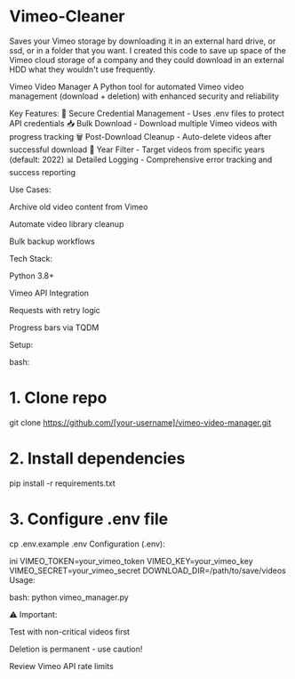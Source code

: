 # Vimeo-Cleaner
Saves your Vimeo storage by downloading it in an external hard drive, or ssd, or in a folder that you want. I created this code to save up space of the Vimeo cloud storage of a company and they could download in an external HDD what they wouldn't use frequently.

Vimeo Video Manager
A Python tool for automated Vimeo video management (download + deletion) with enhanced security and reliability

Key Features:
🔐 Secure Credential Management - Uses .env files to protect API credentials
📥 Bulk Download - Download multiple Vimeo videos with progress tracking
🗑️ Post-Download Cleanup - Auto-delete videos after successful download
📅 Year Filter - Target videos from specific years (default: 2022)
📊 Detailed Logging - Comprehensive error tracking and success reporting

Use Cases:

Archive old video content from Vimeo

Automate video library cleanup

Bulk backup workflows

Tech Stack:

Python 3.8+

Vimeo API Integration

Requests with retry logic

Progress bars via TQDM

Setup:

bash:
# 1. Clone repo
git clone https://github.com/[your-username]/vimeo-video-manager.git

# 2. Install dependencies
pip install -r requirements.txt

# 3. Configure .env file
cp .env.example .env
Configuration (.env):

ini
VIMEO_TOKEN=your_vimeo_token
VIMEO_KEY=your_vimeo_key
VIMEO_SECRET=your_vimeo_secret
DOWNLOAD_DIR=/path/to/save/videos
Usage:

bash:
python vimeo_manager.py

⚠️ Important:

Test with non-critical videos first

Deletion is permanent - use caution!

Review Vimeo API rate limits
